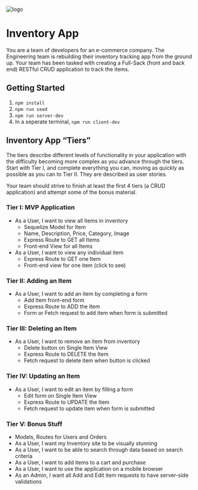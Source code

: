 ![logo](https://user-images.githubusercontent.com/44912347/202296600-c5f247d6-9616-49db-88f0-38433429d781.jpg)

# Inventory App

You are a team of developers for an e-commerce company. The Engineering team is rebuilding their inventory tracking app from the ground up. Your team has been tasked with creating a Full-Sack (front and back end) RESTful CRUD application to track the items.

## Getting Started

1. `npm install`
2. `npm run seed`
3. `npm run server-dev`
4. In a seperate terminal, `npm run client-dev`

## Inventory App “Tiers”

The tiers describe different levels of functionality in your application with the difficulty becoming more complex as you advance through the tiers. Start with Tier I, and complete everything you can, moving as quickly as possible as you can to Tier II. They are described as user stories.

Your team should strive to finish at least the first 4 tiers (a CRUD application) and attempt some of the bonus material.

### Tier I: MVP Application

-   As a User, I want to view all items in inventory
    -   Sequelize Model for Item
    -   Name, Description, Price, Category, Image
    -   Express Route to GET all Items
    -   Front-end View for all Items
-   As a User, I want to view any individual item
    -   Express Route to GET one Item
    -   Front-end view for one item (click to see)

### Tier II: Adding an Item

-   As a User, I want to add an item by completing a form
    -   Add Item front-end form
    -   Express Route to ADD the Item
    -   Form or Fetch request to add item when form is submitted

### Tier III: Deleting an Item

-   As a User, I want to remove an item from inventory
    -   Delete button on Single Item View
    -   Express Route to DELETE the Item
    -   Fetch request to delete item when button is clicked

### Tier IV: Updating an Item

-   As a User, I want to edit an item by filling a form
    -   Edit form on Single Item View
    -   Express Route to UPDATE the Item
    -   Fetch request to update item when form is submitted

### Tier V: Bonus Stuff

-   Models, Routes for Users and Orders
-   As a User, I want my Inventory site to be visually stunning
-   As a User, I want to be able to search through data based on search criteria
-   As a User, I want to add items to a cart and purchase
-   As a User, I want to use the application on a mobile browser
-   As an Admin, I want all Add and Edit item requests to have server-side validations
